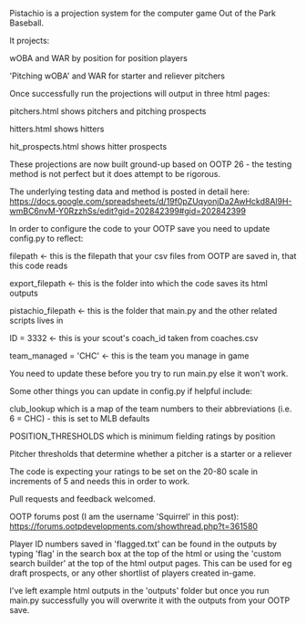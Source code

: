 Pistachio is a projection system for the computer game Out of the Park Baseball.

It projects:

wOBA and WAR by position for position players

'Pitching wOBA' and WAR for starter and reliever pitchers

Once successfully run the projections will output in three html pages:

pitchers.html shows pitchers and pitching prospects

hitters.html shows hitters

hit_prospects.html shows hitter prospects

These projections are now built ground-up based on OOTP 26 - the testing method is not perfect but it does attempt to be rigorous. 

The underlying testing data and method is posted in detail here: https://docs.google.com/spreadsheets/d/19f0pZUqyonjDa2AwHckd8Al9H-wmBC6nvM-Y0RzzhSs/edit?gid=202842399#gid=202842399

In order to configure the code to your OOTP save you need to update config.py to reflect:

filepath <- this is the filepath that your csv files from OOTP are saved in, that this code reads

export_filepath <- this is the folder into which the code saves its html outputs

pistachio_filepath <- this is the folder that main.py and the other related scripts lives in

ID = 3332 <- this is your scout's coach_id taken from coaches.csv

team_managed = 'CHC'  <- this is the team you manage in game

You need to update these before you try to run main.py else it won't work.

Some other things you can update in config.py if helpful include:

club_lookup which is a map of the team numbers to their abbreviations (i.e. 6 = CHC) - this is set to MLB defaults

POSITION_THRESHOLDS which is minimum fielding ratings by position

Pitcher thresholds that determine whether a pitcher is a starter or a reliever

The code is expecting your ratings to be set on the 20-80 scale in increments of 5 and needs this in order to work.

Pull requests and feedback welcomed.

OOTP forums post (I am the username 'Squirrel' in this post): https://forums.ootpdevelopments.com/showthread.php?t=361580

Player ID numbers saved in 'flagged.txt' can be found in the outputs by typing 'flag' in the search box at the top of the html or using the 'custom search builder' at the top of the html output pages. This can be used for eg draft prospects, or any other shortlist of players created in-game.

I've left example html outputs in the 'outputs' folder but once you run main.py successfully you will overwrite it with the outputs from your OOTP save.